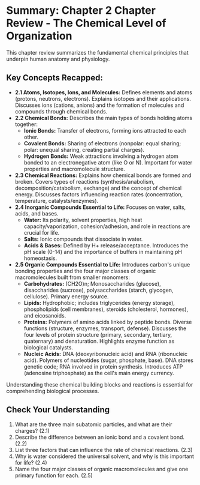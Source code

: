 # Summary: Chapter 2 Chapter Review - The Chemical Level of Organization

This chapter review summarizes the fundamental chemical principles that underpin human anatomy and physiology.

## Key Concepts Recapped:

*   **2.1 Atoms, Isotopes, Ions, and Molecules:** Defines elements and atoms (protons, neutrons, electrons). Explains isotopes and their applications. Discusses ions (cations, anions) and the formation of molecules and compounds through chemical bonds.
*   **2.2 Chemical Bonds:** Describes the main types of bonds holding atoms together:
    *   **Ionic Bonds:** Transfer of electrons, forming ions attracted to each other.
    *   **Covalent Bonds:** Sharing of electrons (nonpolar: equal sharing; polar: unequal sharing, creating partial charges).
    *   **Hydrogen Bonds:** Weak attractions involving a hydrogen atom bonded to an electronegative atom (like O or N). Important for water properties and macromolecule structure.
*   **2.3 Chemical Reactions:** Explains how chemical bonds are formed and broken. Covers types of reactions (synthesis/anabolism, decomposition/catabolism, exchange) and the concept of chemical energy. Discusses factors influencing reaction rates (concentration, temperature, catalysts/enzymes).
*   **2.4 Inorganic Compounds Essential to Life:** Focuses on water, salts, acids, and bases.
    *   **Water:** Its polarity, solvent properties, high heat capacity/vaporization, cohesion/adhesion, and role in reactions are crucial for life.
    *   **Salts:** Ionic compounds that dissociate in water.
    *   **Acids & Bases:** Defined by H+ release/acceptance. Introduces the pH scale (0-14) and the importance of buffers in maintaining pH homeostasis.
*   **2.5 Organic Compounds Essential to Life:** Introduces carbon's unique bonding properties and the four major classes of organic macromolecules built from smaller monomers:
    *   **Carbohydrates:** (CH2O)n; Monosaccharides (glucose), disaccharides (sucrose), polysaccharides (starch, glycogen, cellulose). Primary energy source.
    *   **Lipids:** Hydrophobic; includes triglycerides (energy storage), phospholipids (cell membranes), steroids (cholesterol, hormones), and eicosanoids.
    *   **Proteins:** Polymers of amino acids linked by peptide bonds. Diverse functions (structure, enzymes, transport, defense). Discusses the four levels of protein structure (primary, secondary, tertiary, quaternary) and denaturation. Highlights enzyme function as biological catalysts.
    *   **Nucleic Acids:** DNA (deoxyribonucleic acid) and RNA (ribonucleic acid). Polymers of nucleotides (sugar, phosphate, base). DNA stores genetic code; RNA involved in protein synthesis. Introduces ATP (adenosine triphosphate) as the cell's main energy currency.

Understanding these chemical building blocks and reactions is essential for comprehending biological processes.

## Check Your Understanding

1.  What are the three main subatomic particles, and what are their charges? (2.1)
2.  Describe the difference between an ionic bond and a covalent bond. (2.2)
3.  List three factors that can influence the rate of chemical reactions. (2.3)
4.  Why is water considered the universal solvent, and why is this important for life? (2.4)
5.  Name the four major classes of organic macromolecules and give one primary function for each. (2.5)
